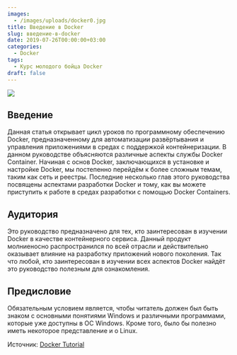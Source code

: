 ```yaml
---
images:
  - /images/uploads/docker0.jpg
title: Введение в Docker
slug: введение-в-docker
date: 2019-07-26T00:00:00+03:00
categories:
  - Docker
tags:
  - Курс молодого бойца Docker
draft: false
---
```


![](/images/uploads/docker0.jpg)

## Введение

Данная статья открывает цикл уроков по программному обеспечению Docker, предназначенному для автоматизации развёртывания
и управления приложениями в средах с поддержкой контейнеризации. В данном руководстве объясняются различные аспекты службы
Docker Container. Начиная с основ Docker, заключающихся в установке и настройке Docker, мы постепенно перейдём к более
сложным темам, таким как сеть и реестры. Последние несколько глав этого руководства посвящены аспектами разработки Docker
и тому, как вы можете приступить к работе в средах разработки с помощью Docker Containers.

## Аудитория

Это руководство предназначено для тех, кто заинтересован в изучении Docker в качестве контейнерного сервиса. Данный продукт
молниеносно распространился по всей отрасли и действительно оказывает влияние на разработку приложений нового поколения.
Так что любой, кто заинтересован в изучении всех аспектов Docker найдёт это руководство полезным для ознакомления.

## Предисловие

Обязательным условием является, чтобы читатель должен был быть знаком с основными понятиями Windows и различными программами,
которые уже доступны в ОС Windows. Кроме того, было бы полезно иметь некоторое представление и о Linux.

Источник: [Docker Tutorial](https://www.tutorialspoint.com/docker/index.htm)

